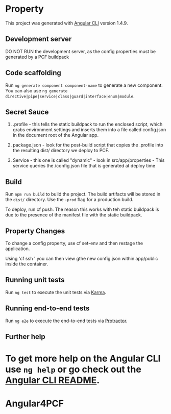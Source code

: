 # Property

This project was generated with [Angular CLI](https://github.com/angular/angular-cli) version 1.4.9.

## Development server

DO NOT RUN the development server, as the config properties must be generated by a PCF buildpack

## Code scaffolding

Run `ng generate component component-name` to generate a new component. You can also use `ng generate directive|pipe|service|class|guard|interface|enum|module`.

## Secret Sauce

1) .profile - this tells the static buildpack to run the enclosed script, which grabs environment settings and inserts them into a file called config.json in the document root of the Angular app.

2) package.json - look for the post-build script that copies the .profile into the resulting dist/ directory we deploy to PCF.

3) Service - this one is called "dynamic" - look in src/app/properties - This service queries the /config.json file that is generated at deploy time

## Build

Run `npm run build` to build the project. The build artifacts will be stored in the `dist/` directory. Use the `-prod` flag for a production build.

To deploy, run cf push.  The reason this works with teh static buildpack is due to the presence of the manifest file with the static buildpack.

## Property Changes
To change a config property, use cf set-env <app> <prop name> <value> and then restage the application.

Using 'cf ssh <app>' you can then view gthe new config.json within app/public inside the container.


## Running unit tests

Run `ng test` to execute the unit tests via [Karma](https://karma-runner.github.io).

## Running end-to-end tests

Run `ng e2e` to execute the end-to-end tests via [Protractor](http://www.protractortest.org/).

## Further help

To get more help on the Angular CLI use `ng help` or go check out the [Angular CLI README](https://github.com/angular/angular-cli/blob/master/README.md).
=======
# Angular4PCF
